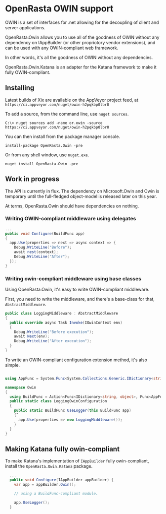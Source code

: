 # OpenRasta OWIN support

OWIN is a set of interfaces for .net allowing for the decoupling of client and
server applications.

OpenRasta.Owin allows you to use all of the goodness of OWIN without any
dependency on IAppBuilder (or other propriotory vendor extensions), and can be
used with any OWIN-compliant web framework.

In other words, it's all the goodness of OWIN without any dependencies.

OpenRasta.Owin.Katana is an adapter for the Katana framework to make it
fully OWIN-compliant.

## Installing

Latest builds of Xix are available on the AppVeyor project feed, at `https://ci.appveyor.com/nuget/owin-h2pqkbp0lbr0`

To add a source, from the command line, use `nuget sources`.

`C:\> nuget sources add -name or.owin -source https://ci.appveyor.com/nuget/owin-h2pqkbp0lbr0`

You can then install from the package manager console.

```
install-package OpenRasta.Owin -pre
```

Or from any shell window, use `nuget.exe`.

```
nuget install OpenRasta.Owin -pre
```

## Work in progress

The API is currently in flux. The dependency on Microsoft.Owin and Owin is
temporary until the full-fledged object-model is released later on this year.

At terms, OpenRasta.Owin should have dependencies on nothing.

### Writing OWIN-compliant middleware using delegates


```csharp
...
public void Configure(BuildFunc app)
{
  app.Use(properties => next => async context => {
    Debug.WriteLine("Before");
    await nest(context);
    Debug.WriteLine("After");
  });
}
```

### Writing owin-compliant middleware using base classes

Using OpenRasta.Owin, it's easy to write OWIN-compliant middleware.

First, you need to write the middleware, and there's a base-class for that,
`AbstractMiddleware`.

```csharp
public class LoggingMiddleware : AbstractMiddleware
{
  public override async Task Invoke(IOwinContext env)
  {
    Debug.WriteLine("Before execution");
    await Next(env);
    Debug.WriteLine("After execution");
  }
}
```

To write an OWIN-compliant configuration extension method, it's also simple.

```csharp

using AppFunc = System.Func<System.Collections.Generic.IDictionary<string, object>, System.Threading.Tasks.Task>;

namespace Owin
{
  using BuildFunc = Action<Func<IDictionary<string, object>, Func<AppFunc,AppFunc>>>;
  public static class LoggingOwinConfiguration
  {
    public static BuildFunc UseLogger(this BuildFunc app)
    {˜
      app.Use(properties => new LoggingMiddleware());
    }
  }
}
```

## Making Katana fully owin-compliant


To make Katana's implementation of `IAppBuilder` fully owin-compliant,
install the `OpenRasta.Owin.Katana` package.

```csharp
  ...
  public void Configure(IAppBuilder appBuilder) {
    var app = appBuilder.Owin();

    // using a BuildFunc-compliant module.

    app.UseLogger();
  }
```
